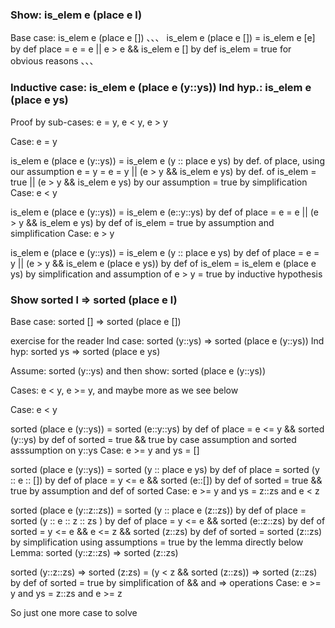 ### Show: is_elem e (place e l)
Base case: is_elem e (place e [])
、、、
  is_elem e (place e [])
= is_elem e [e]
  by def place
= e = e || e > e && is_elem e []
  by def is_elem
= true
  for obvious reasons
、、、

### Inductive case: is_elem e (place e (y::ys)) Ind hyp.: is_elem e (place e ys)

Proof by sub-cases: e = y, e < y, e > y

Case: e = y

  is_elem e (place e (y::ys))
= is_elem e (y :: place e ys)
  by def. of place, using our assumption e = y
= e = y || (e > y && is_elem e ys)
  by def. of is_elem
= true || (e > y && is_elem e ys)
  by our assumption
= true
  by simplification
Case: e < y

  is_elem e (place e (y::ys))
= is_elem e (e::y::ys)
  by def of place
= e = e || (e > y && is_elem e ys)
  by def of is_elem
= true
  by assumption and simplification
Case: e > y

  is_elem e (place e (y::ys))
= is_elem e (y :: place e ys)
  by def of place
= e = y || (e > y && is_elem e (place e ys))
  by def of is_elem
= is_elem e (place e ys)
  by simplification and assumption of e > y
= true
  by inductive hypothesis
### Show sorted l => sorted (place e l)
Base case: sorted [] => sorted (place e [])

exercise for the reader
Ind case: sorted (y::ys) => sorted (place e (y::ys)) Ind hyp: sorted ys => sorted (place e ys)

Assume: sorted (y::ys) and then show: sorted (place e (y::ys))

Cases: e < y, e >= y, and maybe more as we see below

Case: e < y

  sorted (place e (y::ys))
= sorted (e::y::ys)
  by def of place
= e <= y && sorted (y::ys)
  by def of sorted
= true && true
  by case assumption and sorted asssumption on y::ys
Case: e >= y and ys = []

  sorted (place e (y::ys))
= sorted (y :: place e ys)
  by def of place
= sorted (y :: e :: [])
  by def of place
= y <= e && sorted (e::[])
  by def of sorted
= true && true
  by assumption and def of sorted
Case: e >= y and ys = z::zs and e < z

  sorted (place e (y::z::zs))
= sorted (y :: place e (z::zs))
  by def of place
= sorted (y :: e :: z :: zs )
  by def of place
= y <= e && sorted (e::z::zs)
  by def of sorted
= y <= e && e <= z && sorted (z::zs)
  by def of sorted
= sorted (z::zs)
  by simplification using assumptions
= true 
  by the lemma directly below
Lemma: sorted (y::z::zs) => sorted (z::zs)

  sorted (y::z::zs) => sorted (z:zs)
= (y < z && sorted (z::zs)) => sorted (z::zs)
  by def of sorted
= true
  by simplification of && and => operations
Case: e >= y and ys = z::zs and e >= z

So just one more case to solve